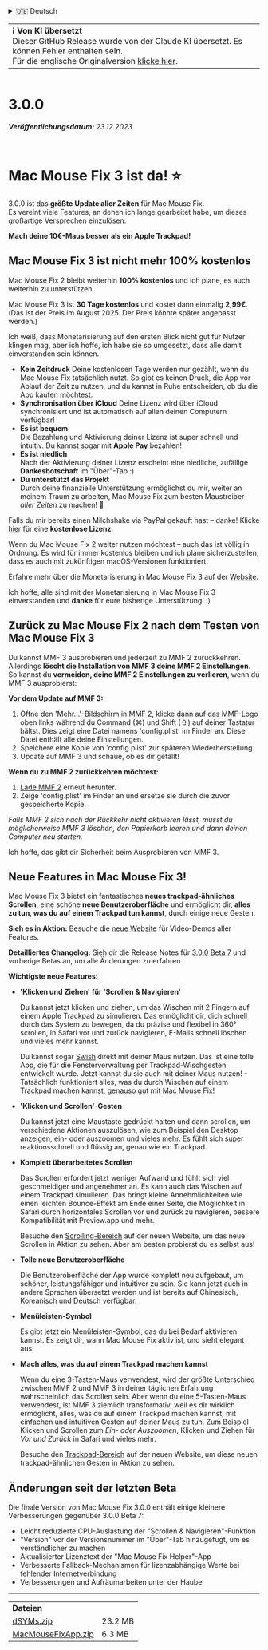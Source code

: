 <details>
<summary>🇩🇪 Deutsch</summary>

[🇬🇧 English (GitHub Release)](https://github.com/noah-nuebling/mac-mouse-fix/releases/tag/3.0.0)\
**🇩🇪 Deutsch**\
[🇻🇳 Tiếng Việt](https://redirect.macmousefix.com/?target=mmf-release&tag=3.0.0&locale=vi)\
[🇨🇳 中文 (简体)](https://redirect.macmousefix.com/?target=mmf-release&tag=3.0.0&locale=zh-Hans)\
[🇨🇳 中文 (繁體)](https://redirect.macmousefix.com/?target=mmf-release&tag=3.0.0&locale=zh-Hant)\
[🇭🇰 中文（香港)](https://redirect.macmousefix.com/?target=mmf-release&tag=3.0.0&locale=zh-HK)\
[🇰🇷 한국어](https://redirect.macmousefix.com/?target=mmf-release&tag=3.0.0&locale=ko)\
[Help translate Mac Mouse Fix to different languages!](https://github.com/noah-nuebling/mac-mouse-fix/discussions/731)
</details>
<table align=><td>
<b>ℹ️ Von KI übersetzt</b><br>
Dieser GitHub Release wurde von der Claude KI übersetzt. Es können Fehler enthalten sein.<br>
Für die englische Originalversion <a href="https://github.com/noah-nuebling/mac-mouse-fix/releases/tag/3.0.0">klicke hier</a>.
</td></table>

<table></table>

# 3.0.0
***Veröffentlichungsdatum:** 23.12.2023*

<br>

# Mac Mouse Fix 3 ist da! ⭐️

3.0.0 ist das **größte Update aller Zeiten** für Mac Mouse Fix. \
Es vereint viele Features, an denen ich lange gearbeitet habe, um dieses großartige Versprechen einzulösen:

**Mach deine 10€-Maus besser als ein Apple Trackpad!**

## Mac Mouse Fix 3 ist nicht mehr 100% kostenlos

Mac Mouse Fix 2 bleibt weiterhin **100% kostenlos** und ich plane, es auch weiterhin zu unterstützen.

Mac Mouse Fix 3 ist **30 Tage kostenlos** und kostet dann einmalig **2,99€**. \
(Das ist der Preis im August 2025. Der Preis könnte später angepasst werden.)

Ich weiß, dass Monetarisierung auf den ersten Blick nicht gut für Nutzer klingen mag, aber ich hoffe, ich habe sie so umgesetzt, dass alle damit einverstanden sein können.

- **Kein Zeitdruck**
   Deine kostenlosen Tage werden nur gezählt, wenn du Mac Mouse Fix tatsächlich nutzt. So gibt es keinen Druck, die App vor Ablauf der Zeit zu nutzen, und du kannst in Ruhe entscheiden, ob du die App kaufen möchtest.
- **Synchronisation über iCloud**
   Deine Lizenz wird über iCloud synchronisiert und ist automatisch auf allen deinen Computern verfügbar!
- **Es ist bequem**\
   Die Bezahlung und Aktivierung deiner Lizenz ist super schnell und intuitiv. Du kannst sogar mit **Apple Pay** bezahlen!
- **Es ist niedlich**\
   Nach der Aktivierung deiner Lizenz erscheint eine niedliche, zufällige **Dankesbotschaft** im "Über"-Tab :)
- **Du unterstützt das Projekt**\
   Durch deine finanzielle Unterstützung ermöglichst du mir, weiter an meinem Traum zu arbeiten, Mac Mouse Fix zum besten Maustreiber *aller Zeiten* zu machen! 🚀

Falls du mir bereits einen Milchshake via PayPal gekauft hast – danke! Klicke [hier](https://redirect.macmousefix.com/?locale=de&target=mmf-apply-for-milkshake-license) für eine **kostenlose Lizenz**.

Wenn du Mac Mouse Fix 2 weiter nutzen möchtest – auch das ist völlig in Ordnung. Es wird für immer kostenlos bleiben und ich plane sicherzustellen, dass es auch mit zukünftigen macOS-Versionen funktioniert.

Erfahre mehr über die Monetarisierung in Mac Mouse Fix 3 auf der [Website](https://macmousefix.com/#price).

Ich hoffe, alle sind mit der Monetarisierung in Mac Mouse Fix 3 einverstanden und **danke** für eure bisherige Unterstützung! :)

## Zurück zu Mac Mouse Fix 2 nach dem Testen von Mac Mouse Fix 3

Du kannst MMF 3 ausprobieren und jederzeit zu MMF 2 zurückkehren. \
Allerdings **löscht die Installation von MMF 3 deine MMF 2 Einstellungen**. \
So kannst du **vermeiden, deine MMF 2 Einstellungen zu verlieren**, wenn du MMF 3 ausprobierst:

**Vor dem Update auf MMF 3:**

1. Öffne den 'Mehr...'-Bildschirm in MMF 2, klicke dann auf das MMF-Logo oben links während du Command (⌘) und Shift (⇧) auf deiner Tastatur hältst. Dies zeigt eine Datei namens 'config.plist' im Finder an. Diese Datei enthält alle deine Einstellungen.
2. Speichere eine Kopie von 'config.plist' zur späteren Wiederherstellung.
3. Update auf MMF 3 und schaue, ob es dir gefällt!

**Wenn du zu MMF 2 zurückkehren möchtest:**

1. [Lade MMF 2](https://redirect.macmousefix.com/?locale=de&target=mmf2-latest) erneut herunter.
2. Zeige 'config.plist' im Finder an und ersetze sie durch die zuvor gespeicherte Kopie.

*Falls MMF 2 sich nach der Rückkehr nicht aktivieren lässt, musst du möglicherweise MMF 3 löschen, den Papierkorb leeren und dann deinen Computer neu starten.*

Ich hoffe, das gibt dir Sicherheit beim Ausprobieren von MMF 3.

## Neue Features in Mac Mouse Fix 3!

Mac Mouse Fix 3 bietet ein fantastisches **neues trackpad-ähnliches Scrollen**, eine schöne **neue Benutzeroberfläche** und ermöglicht dir, **alles zu tun, was du auf einem Trackpad tun kannst**, durch einige neue Gesten.

**Sieh es in Aktion:** 
Besuche die [neue Website](https://macmousefix.com) für Video-Demos aller Features.

**Detailliertes Changelog:** 
Sieh dir die Release Notes für [3.0.0 Beta 7](https://redirect.macmousefix.com/?target=mmf-release&tag=3.0.0-Beta-7&locale=de) und vorherige Betas an, um alle Änderungen zu erfahren.

**Wichtigste neue Features:**

- **'Klicken und Ziehen' für 'Scrollen & Navigieren'**

    Du kannst jetzt klicken und ziehen, um das Wischen mit 2 Fingern auf einem Apple Trackpad zu simulieren. Das ermöglicht dir, dich schnell durch das System zu bewegen, da du präzise und flexibel in 360° scrollen, in Safari vor und zurück navigieren, E-Mails schnell löschen und vieles mehr kannst.

    Du kannst sogar [Swish](https://highlyopinionated.co/swish/) direkt mit deiner Maus nutzen. Das ist eine tolle App, die für die Fensterverwaltung per Trackpad-Wischgesten entwickelt wurde. Jetzt kannst du sie auch mit deiner Maus nutzen! - Tatsächlich funktioniert alles, was du durch Wischen auf einem Trackpad machen kannst, genauso gut mit Mac Mouse Fix!

- **'Klicken und Scrollen'-Gesten**

    Du kannst jetzt eine Maustaste gedrückt halten und dann scrollen, um verschiedene Aktionen auszulösen, wie zum Beispiel den Desktop anzeigen, ein- oder auszoomen und vieles mehr. Es fühlt sich super reaktionsschnell und flüssig an, genau wie ein Trackpad.

- **Komplett überarbeitetes Scrollen**

    Das Scrollen erfordert jetzt weniger Aufwand und fühlt sich viel geschmeidiger und angenehmer an. Es kann auch das Wischen auf einem Trackpad simulieren. Das bringt kleine Annehmlichkeiten wie einen leichten Bounce-Effekt am Ende einer Seite, die Möglichkeit in Safari durch horizontales Scrollen vor und zurück zu navigieren, bessere Kompatibilität mit Preview.app und mehr.

    Besuche den [Scrolling-Bereich](https://macmousefix.com/#scroll) auf der neuen Website, um das neue Scrollen in Aktion zu sehen. Aber am besten probierst du es selbst aus!

- **Tolle neue Benutzeroberfläche**

    Die Benutzeroberfläche der App wurde komplett neu aufgebaut, um schöner, leistungsfähiger und intuitiver zu sein. Sie kann jetzt auch in andere Sprachen übersetzt werden und ist bereits auf Chinesisch, Koreanisch und Deutsch verfügbar.

- **Menüleisten-Symbol**

    Es gibt jetzt ein Menüleisten-Symbol, das du bei Bedarf aktivieren kannst. Es zeigt dir, wann Mac Mouse Fix aktiv ist, und sieht elegant aus.

- **Mach alles, was du auf einem Trackpad machen kannst**

    Wenn du eine 3-Tasten-Maus verwendest, wird der größte Unterschied zwischen MMF 2 und MMF 3 in deiner täglichen Erfahrung wahrscheinlich das Scrollen sein. Aber wenn du eine 5-Tasten-Maus verwendest, ist MMF 3 ziemlich transformativ, weil es dir wirklich ermöglicht, alles, was du auf einem Trackpad machen kannst, mit einfachen und intuitiven Gesten auf deiner Maus zu tun. Zum Beispiel Klicken und Scrollen zum *Ein- oder Auszoomen*, Klicken und Ziehen für *Vor und Zurück* in Safari und vieles mehr.

    Besuche den [Trackpad-Bereich](https://macmousefix.com/#trackpad) auf der neuen Website, um diese neuen trackpad-ähnlichen Gesten in Aktion zu sehen.

## Änderungen seit der letzten Beta

Die finale Version von Mac Mouse Fix 3.0.0 enthält einige kleinere Verbesserungen gegenüber 3.0.0 Beta 7:

- Leicht reduzierte CPU-Auslastung der "Scrollen & Navigieren"-Funktion
- "Version" vor der Versionsnummer im "Über"-Tab hinzugefügt, um es verständlicher zu machen
- Aktualisierter Lizenztext der "Mac Mouse Fix Helper"-App
- Verbesserte Fallback-Mechanismen für lizenzabhängige Werte bei fehlender Internetverbindung
- Verbesserungen und Aufräumarbeiten unter der Haube

---

<table align="start">
<tr>
    <td colspan=2>
        <b>Dateien</b>
    </td>
</tr>
<tr>
    <td><a href="https://github.com/noah-nuebling/mac-mouse-fix/releases/download/3.0.0/dSYMs.zip">dSYMs.zip</a></td>
    <td>23.2 MB</td>
</tr>
<tr>
    <td><a href="https://github.com/noah-nuebling/mac-mouse-fix/releases/download/3.0.0/MacMouseFixApp.zip">MacMouseFixApp.zip</a></td>
    <td>6.3 MB</td>
</tr>
</table>